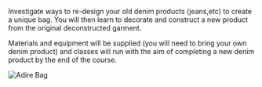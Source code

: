 Investigate ways to re-design your old denim products (jeans,etc) to create a unique bag. You will then learn to decorate and construct a new product from the original deconstructed garment.

Materials and equipment will be supplied (you will need to bring your own denim product) and classes will run with the aim of completing a new denim product by the end of the course.

![Adire Bag](http://textilesatthestablehouse.co.uk/assets/AdireBag.jpg)
